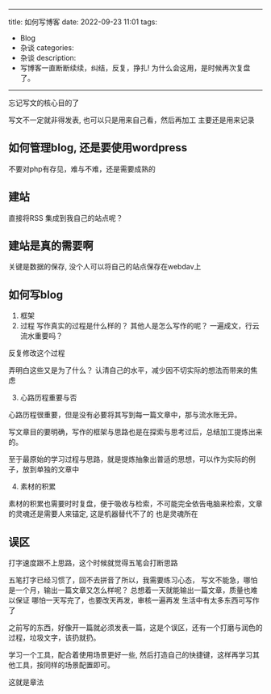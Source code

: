 
---
title: 如何写博客
date: 2022-09-23 11:01 
tags:
- Blog
- 杂谈
categories:
- 杂谈
description: 
- 写博客一直断断续续，纠结，反复，挣扎! 为什么会这用，是时候再次复盘了。
---

忘记写文的核心目的了

写文不一定就非得发表, 也可以只是用来自己看，然后再加工
主要还是用来记录


## 如何管理blog, 还是要使用wordpress

不要对php有存见，难与不难，还是需要成熟的

## 建站

直接将RSS 集成到我自己的站点呢？

## 建站是真的需要啊

关键是数据的保存, 没个人可以将自己的站点保存在webdav上


## 如何写blog

1. 框架
2. 过程
写作真实的过程是什么样的？ 其他人是怎么写作的呢？
一遍成文，行云流水重要吗？

反复修改这个过程

弄明白这些又是为了什么？
认清自己的水平，减少因不切实际的想法而带来的焦虑

3. 心路历程重要与否

心路历程很重要，但是没有必要将其写到每一篇文章中，那与流水账无异。

写文章目的要明确，写作的框架与思路也是在探索与思考过后，总结加工提炼出来的。

至于最原始的学习过程与思路，就是提炼抽象出普适的思想，可以作为实际的例子，放到单独的文章中

4. 素材的积累

素材的积累也需要时时复盘，便于吸收与检索，不可能完全依告电脑来检索，文章的灵魂还是需要人来锚定, 这是机器替代不了的
也是灵魂所在

## 误区

打字速度跟不上思路，这个时候就觉得五笔会打断思路

五笔打字已经习惯了，回不去拼音了所以，我需要练习心态，
写文不能急，哪怕是一个月，输出一篇文章又怎么样呢？
总想着一天就能输出一篇文章，质量也难以保证
哪怕一天写完了，也要改天再发，审核一遍再发
生活中有太多东西可写作了

之前写的东西，好像开一篇就必须发表一篇，这是个误区，还有一个打磨与润色的过程，垃圾文字，该扔就扔。

学习一个工具，配合着使用场景更好一些, 然后打造自己的快捷键，这样再学习其他工具，按同样的场景配置即可。

这就是章法

